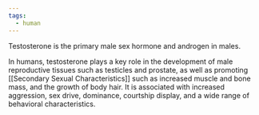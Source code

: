 ```yaml
---
tags:
  - human
---
```

Testosterone is the primary male sex hormone and androgen in males.

In humans, testosterone plays a key role in the development of male reproductive tissues such as testicles and prostate, as well as promoting [[Secondary Sexual Characteristics]] such as increased muscle and bone mass, and the growth of body hair. It is associated with increased aggression, sex drive, dominance, courtship display, and a wide range of behavioral characteristics.